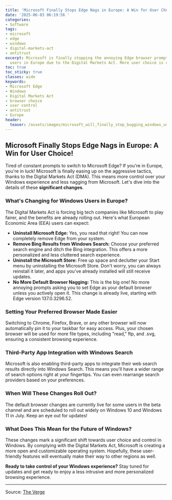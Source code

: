 ```yaml
---
title: 'Microsoft Finally Stops Edge Nags in Europe: A Win for User Choice!'
date: '2025-06-03 06:19:56 '
categories:
- Software
tags:
- microsoft
- edge
- windows
- digital-markets-act
- antitrust
excerpt: Microsoft is finally stopping the annoying Edge browser prompts for Windows
  users in Europe due to the Digital Markets Act. More user choice is coming!
toc: true
toc_sticky: true
classes: wide
keywords:
- Microsoft Edge
- Windows
- Digital Markets Act
- browser choice
- user control
- antitrust
- Europe
header:
  teaser: /assets/images/microsoft_will_finally_stop_bugging_windows_users__20250603061956.jpg
---
```


## Microsoft Finally Stops Edge Nags in Europe: A Win for User Choice!

Tired of constant prompts to switch to Microsoft Edge? If you're in Europe, you're in luck! Microsoft is finally easing up on the aggressive tactics, thanks to the Digital Markets Act (DMA). This means more control over your Windows experience and less nagging from Microsoft. Let's dive into the details of these **significant changes**.

### What's Changing for Windows Users in Europe?

The Digital Markets Act is forcing big tech companies like Microsoft to play fairer, and the benefits are already rolling out. Here's what European Economic Area (EEA) users can expect:

*   **Uninstall Microsoft Edge:** Yes, you read that right! You can now completely remove Edge from your system. 
*   **Remove Bing Results from Windows Search:** Choose your preferred search engine and ditch the Bing integration. This offers a more personalized and less cluttered search experience.
*   **Uninstall the Microsoft Store:** Free up space and declutter your Start menu by uninstalling the Microsoft Store. Don't worry, you can always reinstall it later, and apps you've already installed will still receive updates.
*   **No More Default Browser Nagging:** This is the big one! No more annoying prompts asking you to set Edge as your default browser unless you actively open it. This change is already live, starting with Edge version 137.0.3296.52.

### Setting Your Preferred Browser Made Easier

Switching to Chrome, Firefox, Brave, or any other browser will now automatically pin it to your taskbar for easy access. Plus, your chosen browser will be used for more file types, including "read," ftp, and .svg, ensuring a consistent browsing experience.

### Third-Party App Integration with Windows Search

Microsoft is also enabling third-party apps to integrate their web search results directly into Windows Search. This means you'll have a wider range of search options right at your fingertips. You can even rearrange search providers based on your preferences.

### When Will These Changes Roll Out?

The default browser changes are currently live for some users in the beta channel and are scheduled to roll out widely on Windows 10 and Windows 11 in July. Keep an eye out for updates!

### What Does This Mean for the Future of Windows?

These changes mark a significant shift towards user choice and control in Windows. By complying with the Digital Markets Act, Microsoft is creating a more open and customizable operating system. Hopefully, these user-friendly features will eventually make their way to other regions as well.

**Ready to take control of your Windows experience?** Stay tuned for updates and get ready to enjoy a less intrusive and more personalized browsing experience.

---

Source: [The Verge](https://www.theverge.com/news/678350/microsoft-dma-windows-10-11-bing-edge)